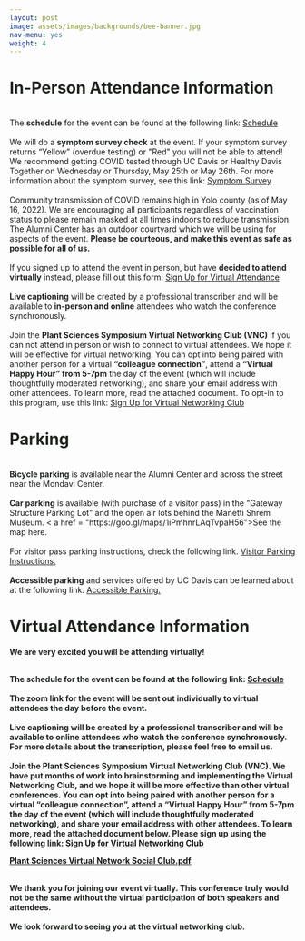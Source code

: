 ```yaml
---
layout: post
image: assets/images/backgrounds/bee-banner.jpg
nav-menu: yes
weight: 4
---
```


<h1 style="color:#202520">In-Person Attendance Information</h1>

<br>
The <strong style="color:#202520">schedule</strong> for the event can be found at the following link: <a href="http://plantsciencesymposium.ucdavis.edu/program.html">Schedule</a> 
<br>

<br>
We will do a <strong style="color:#202520">symptom survey check</strong> at the event. If your symptom survey returns “Yellow” (overdue testing) or "Red" you will not be able to attend! We recommend getting COVID tested through UC Davis or Healthy Davis Together on Wednesday or Thursday, May 25th or May 26th. For more information about the symptom survey, see this link: <a href="https://campusready.ucdavis.edu/symptom-survey">Symptom Survey</a> 
<br>

<br>
Community transmission of COVID remains high in Yolo county (as of May 16, 2022). We are encouraging all participants regardless of vaccination status to please remain masked at all times indoors to reduce transmission. The Alumni Center has an outdoor courtyard which we will be using for aspects of the event.  <strong style="color:#202520">Please be courteous, and make this event as safe as possible for all of us.</strong>
<br>

<br>
If you signed up to attend the event in person, but have <strong style="color:#202520">decided to attend virtually</strong> instead, please fill out this form: <a href="https://forms.gle/qy8DGX2juNFB4N7S6">Sign Up for Virtual Attendance</a>
<br>

<br>
<strong style="color:#202520">Live captioning</strong> will be created by a professional transcriber and will be available to <strong style="color:#202520">in-person and online</strong> attendees who watch the conference synchronously. 
<br>


<br>
Join the <strong style="color:#202520">Plant Sciences Symposium Virtual Networking Club (VNC)</strong> if you can not attend in person or wish to connect to virtual attendees. We hope it will be effective for virtual networking. You can opt into being paired with another person for a virtual <strong style="color:#202520">“colleague connection”</strong>, attend a <strong style="color:#202520">“Virtual Happy Hour” from 5-7pm</strong> the day of the event (which will include thoughtfully moderated networking), and share your email address with other attendees. To learn more, read the attached document. To opt-in to this program, use this link: <a href="https://forms.gle/asw3YnShjw3yh6T38">Sign Up for Virtual Networking Club</a>
<br>

<h1 style="color:#202520">Parking</h1>

<br>
<strong style="color:#202520">Bicycle parking</strong> is available near the Alumni Center and across the street near the Mondavi Center. 
<br>

<br> 
<strong style="color:#202520">Car parking</strong> is available (with purchase of a visitor pass) in the "Gateway Structure Parking Lot" and the open air lots behind the Manetti Shrem Museum. < a href = "https://goo.gl/maps/1iPmhnrLAqTvpaH56">See the map here</a>. 
<br>

<br>
For visitor pass parking instructions, check the following link. <a href = "https://taps.ucdavis.edu/visitor"> Visitor Parking Instructions.</a>
<br>

<br> 
<strong style="color:#202520">Accessible parking</strong> and services offered by UC Davis can be learned about at the following link. <a href="https://taps.ucdavis.edu/parking/guide/disabled">Accessible Parking.</a>  
<br>


<h1 style="color:#202520">Virtual Attendance Information</h1>

<b style="color:#202520">We are very excited you will be attending virtually!<br>

<br>
The <strong style="color:#202520">schedule</strong> for the event can be found at the following link: <a href="http://plantsciencesymposium.ucdavis.edu/program.html">Schedule</a> 
<br>

<br>
The <strong style="color:#202520">zoom link</strong> for the event will be sent out individually to virtual attendees the day before the event. 
<br>

<br>
<strong style="color:#202520">Live captioning</strong> will be created by a <strong style="color:#202520">professional transcriber</strong> and will be available to online attendees who watch the conference synchronously. For more details about the transcription, please feel free to email us. 
<br>

<br>
Join the <strong style="color:#202520">Plant Sciences Symposium Virtual Networking Club (VNC)</strong>. We have put months of work into brainstorming and implementing the Virtual Networking Club, and we hope it will be more effective than other virtual conferences. You can opt into being paired with another person for a <strong style="color:#202520">virtual “colleague connection”</strong>, attend a <strong style="color:#202520">“Virtual Happy Hour” from 5-7pm the day of the event</strong> (which will include thoughtfully moderated networking), and share your email address with other attendees. To <strong style="color:#202520">learn more</strong>, read the attached document below. Please sign up using the following link: <a href="https://forms.gle/asw3YnShjw3yh6T38">Sign Up for Virtual Networking Club</a>
<br>

[Plant Sciences Virtual Network Social Club.pdf](https://github.com/pbgso/pbgso.github.io/files/8735872/Plant.Sciences.Virtual.Network.Social.Club.pdf)

  
<br>
We thank you for joining our event virtually. This conference truly would not be the same without the virtual participation of both speakers and attendees. 
<br>

<br>
We look forward to seeing you at the virtual networking club.






